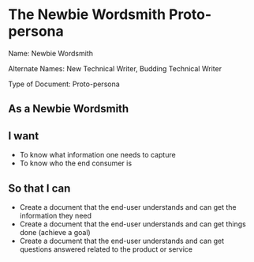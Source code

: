 # The Newbie Wordsmith Proto-persona

Name: Newbie Wordsmith

Alternate Names: New Technical Writer, Budding Technical Writer

Type of Document: Proto-persona

## As a Newbie Wordsmith

## I want

- To know what information one needs to capture
- To know who the end consumer is

## So that I can

- Create a document that the end-user understands and can get the information they need
- Create a document that the end-user understands and can get things done (achieve a goal)
- Create a document that the end-user understands and can get questions answered related to the product or service
